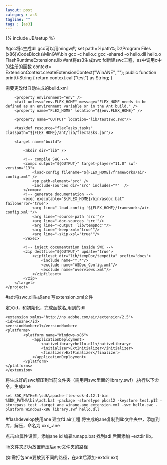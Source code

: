 ```yaml
---
layout: post
category : as3
tagline: ""
tags : [as3]
---
```

{% include JB/setup %}

#gcc将c生成dll
gcc可以用mingw的
	set path=%path%;D:\Program Files (x86)\CodeBlocks\MinGW\bin
	gcc -c hello.c
	gcc -shared -o hello.dll hello.o FlashRuntimeExtensions.lib
#ant将as3生成swc
fd新建swc工程，as中调用c中的注册的函数
	context= ExtensionContext.createExtensionContext("WinANE", ""); 
	public function print():String
	{
		return context.call("test") as String;
	} 

需要更改fd自动生成的build.xml
	<project name="testswc" default="build">
	
		<property environment="env" />
		<fail unless="env.FLEX_HOME" message="FLEX_HOME needs to be defined as an environment variable or in the Ant build." />
		<property name="FLEX_HOME" location="${env.FLEX_HOME}" />
		
		<property name="OUTPUT" location="lib/testswc.swc"/>
	
		<taskdef resource="flexTasks.tasks" classpath="${FLEX_HOME}/ant/lib/flexTasks.jar"/>
	
		<target name="build">
	
			<mkdir dir="lib" />
	
			<!-- compile SWC -->
			<compc output="${OUTPUT}" target-player="11.0" swf-version="13">
				<load-config filename="${FLEX_HOME}/frameworks/air-config.xml" />
				<sp path-element="src" />
				<include-sources dir="src" includes="*"  />
			</compc>
			<!-- generate documentation -->
			<exec executable="${FLEX_HOME}/bin/asdoc.bat" failonerror="true">
				<arg line="-load-config '${FLEX_HOME}/frameworks/air-config.xml'"/>
				<arg line="-source-path 'src'"/>
				<arg line="-doc-sources 'src'"/>
				<arg line="-output 'lib/tempDoc'"/>
				<arg line="-keep-xml='true'"/>
				<arg line="-skip-xsl='true'"/>
			</exec>
	
			<!-- inject documentation inside SWC -->
			<zip destfile="${OUTPUT}" update="true">
				<zipfileset dir="lib/tempDoc/tempdita" prefix="docs">
					<include name="*.*"/>
					<exclude name="ASDoc_Config.xml"/>
					<exclude name="overviews.xml"/>
				</zipfileset>
			</zip>
		</target>
	</project>
#adt将swc,dll生成ane
写extension.xml文件

定义id，和初始化，完成函数名,用到的dll

	<extension xmlns="http://ns.adobe.com/air/extension/2.5">
	<id>winane</id>
	<versionNumber>1</versionNumber>
	<platforms>
			<platform name="Windows-x86">
				<applicationDeployment>
					<nativeLibrary>hello.dll</nativeLibrary>
					<initializer>ExtInitializer</initializer>
					<finalizer>ExtFinalizer</finalizer>
				</applicationDeployment>
			</platform>
	</platforms>
	</extension>

将生成好的swc解压到当前文件夹（需用用swc里面的library.swf）,执行以下命令，生成ane

	set SDK_PATH=E:\sdk\apache-flex-sdk-4.12.1-bin
	%SDK_PATH%\bin\adt.bat -package -storetype pkcs12 -keystore test.p12 -storepass test -target ane winane.ane extension.xml -swc hello.swc -platform Windows-x86 library.swf hello.dll

#flashdevelop使用ane
建立fd air工程
将生成的ane复制到lib文件夹中，添加到库，解压，命名为 xxx_.ane

点击air属性设置，添加ane id
编辑runapp.bat 找到adl 后面添加 -extdir lib。

lib文件夹即为放置解压后ane文件夹的路径

(如需打包ane要放到不同的路径，在adt后添加-extdir ext)
